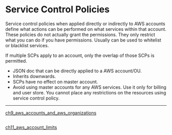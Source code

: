 # Service Control Policies
Service control policies when applied directly or indirectly to AWS accounts define what actions can be performed on what services within that account.
These policies do not actually grant the permissions. They only restrict what you can do if you have permissions. Usually can be used to whitelist or blacklist services.

If multiple SCPs apply to an account, only the overlap of those SCPs is permitted.


* JSON doc that can be directly applied to a AWS account/OU.
* Inherits downwards.
* SCPs have no effect on master account.
* Avoid using master accounts for any AWS services. Use it only for billing and user store. You cannot place any restrictions on the resources using service control policy.


* * *
[ch9_aws_accounts_and_aws_organizations](ch9_aws_accounts_and_aws_organizations.md)<pre>              </pre>[ch11_aws_account_limits](ch11_aws_account_limits.md)
